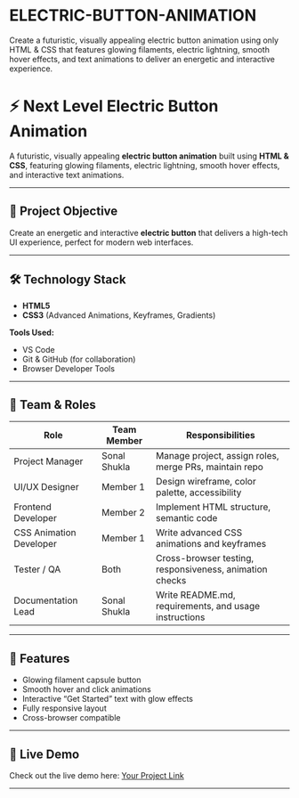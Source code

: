 # ELECTRIC-BUTTON-ANIMATION
Create a futuristic, visually appealing electric button animation using only HTML &amp; CSS that features glowing filaments, electric lightning, smooth hover effects, and text animations to deliver an energetic and interactive experience.

# ⚡ Next Level Electric Button Animation

A futuristic, visually appealing **electric button animation** built using **HTML & CSS**, featuring glowing filaments, electric lightning, smooth hover effects, and interactive text animations.

---

## 🎯 Project Objective

Create an energetic and interactive **electric button** that delivers a high-tech UI experience, perfect for modern web interfaces.

---

## 🛠️ Technology Stack

- **HTML5**
- **CSS3** (Advanced Animations, Keyframes, Gradients)

**Tools Used:**  
- VS Code  
- Git & GitHub (for collaboration)  
- Browser Developer Tools  

---

## 👥 Team & Roles

| Role | Team Member | Responsibilities |
|------|------------|-----------------|
| Project Manager | Sonal Shukla | Manage project, assign roles, merge PRs, maintain repo |
| UI/UX Designer | Member 1 | Design wireframe, color palette, accessibility |
| Frontend Developer | Member 2 | Implement HTML structure, semantic code |
| CSS Animation Developer | Member 1 | Write advanced CSS animations and keyframes |
| Tester / QA | Both | Cross-browser testing, responsiveness, animation checks |
| Documentation Lead | Sonal Shukla | Write README.md, requirements, and usage instructions |

---

## 🚀 Features

- Glowing filament capsule button  
- Smooth hover and click animations  
- Interactive “Get Started” text with glow effects  
- Fully responsive layout  
- Cross-browser compatible  

---


## 🔗 Live Demo

Check out the live demo here: [Your Project Link](https://sonalshukla-projects.github.io/ELECTRIC-BUTTON-ANIMATION/)

---






